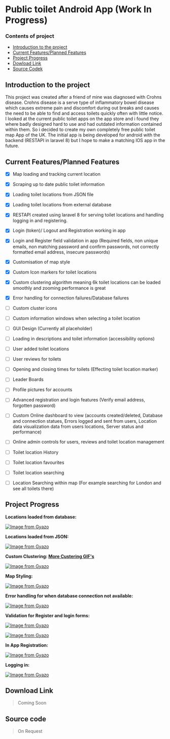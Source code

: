 # Public toilet Android App (Work In Progress)


### Contents of project

- [Introduction to the project](https://github.com/HarryCS98/public-toilet-Android-App#introduction-to-the-project)
- [Current Features/Planned Features](https://github.com/HarryCS98/public-toilet-Android-App#current-featuresplanned-features)
- [Project Progress](https://github.com/HarryCS98/public-toilet-Android-App#project-progress)
- [Dowload Link](https://github.com/HarryCS98/public-toilet-Android-App/blob/main/README.md#download-link)
- [Source Codek](https://github.com/HarryCS98/public-toilet-Android-App#source-code)



## Introduction to the project
This project was created after a friend of mine was diagnosed with Crohns disease. Crohns disease is a serve type of inflammatory bowel disease which causes extreme pain and discomfort during out breaks and causes the need to be able to find and access toilets quickly often with little notice. I looked at the current public toilet apps on the app store and i found they where badly designed hard to use and had outdated information contained within them. So i decided to create my own completely free public toilet map App of the UK. The initial app is being developed for android with the backend (RESTAPI in laravel 8) but I hope to make a matching IOS app in the future.


## Current Features/Planned Features

 - [x] Map loading and tracking current location
 - [x] Scraping up to date public toilet information
 - [x] Loading toilet locations from JSON file
 - [x] Loading toilet locations from external database
 - [x] RESTAPI created using laravel 8 for serving toilet locations and handling logging in and registering.
 - [x] Login (token)/ Logout and Registration working in app
 - [x] Login and Register field validation in app (Required fields, non unique emails, non matching password and confirm passwords, not correctly formatted email address, insecure passwords)
 - [x] Customisation of map style
 - [x] Custom Icon markers for toilet locations
 - [x] Custom clustering algorithm meaning 6k toilet locations can be loaded smoothly and zooming performance is great
 - [x] Error handling for  connection failures/Database failures
 - [ ] Custom cluster icons
 - [ ] Custom information windows when selecting a toilet location
 - [ ] GUI Design (Currently all placeholder)
 - [ ] Loading in descriptions and toilet information (accessibility options)
 - [ ] User added toilet locations
 - [ ] User reviews for toilets
 - [ ] Opening and closing times for toilets (Effecting toilet location marker)
 - [ ] Leader Boards
 - [ ] Profile pictures for accounts
 - [ ] Advanced registration and login features (Verify email address, forgotten password)
 - [ ] Custom Online dashboard to view (accounts created/deleted, Database and connection statues, Errors logged and sent from users, Location data visualization data from users locations, Server status and performance)
 - [ ] Online admin controls for users, reviews and toilet location management
 - [ ] Toilet location History
 - [ ] Toilet location favourites
 - [ ] Toilet location searching
 - [ ] Location Searching within map (For example searching for London and see all toilets there)
  



  ## Project Progress

**Locations loaded from database:**

[![Image from Gyazo](https://i.gyazo.com/3e94490d95c108527acd047d98e80fc5.png)](https://gyazo.com/3e94490d95c108527acd047d98e80fc5)


**Locations loaded from JSON:**

[![Image from Gyazo](https://i.gyazo.com/dd5aa454b2f843c77e1fb6c44e03f7af.png)](https://gyazo.com/dd5aa454b2f843c77e1fb6c44e03f7af)

**Custom Clustering: [More Custering GIF's](https://i.gyazo.com/eb3681cb010b6e687c8994a0cbee8eef.gif)**


[![Image from Gyazo](https://i.gyazo.com/e52316cc18ab55bebd98a3ff1605f73e.gif)](https://gyazo.com/e52316cc18ab55bebd98a3ff1605f73e)



**Map Styling:**

[![Image from Gyazo](https://i.gyazo.com/cb191b9caf4b620074c3c30063669684.gif)](https://gyazo.com/cb191b9caf4b620074c3c30063669684)


**Error handling for when database connection not available:**

[![Image from Gyazo](https://i.gyazo.com/616a29cd8ec07479f3b5ef3da5ec4997.gif)](https://gyazo.com/616a29cd8ec07479f3b5ef3da5ec4997)


**Validation for Register and login forms:**

[![Image from Gyazo](https://i.gyazo.com/20772164ca0baa8512505a1ae4c91a1c.png)](https://gyazo.com/20772164ca0baa8512505a1ae4c91a1c)

[![Image from Gyazo](https://i.gyazo.com/01f437ed7bc32aea34c76025b658b1b2.png)](https://gyazo.com/01f437ed7bc32aea34c76025b658b1b2)


**In App Registration:**

[![Image from Gyazo](https://i.gyazo.com/e12fb315eb0669128dccaeb1aeb84ba4.gif)](https://gyazo.com/e12fb315eb0669128dccaeb1aeb84ba4)


**Logging in:**

[![Image from Gyazo](https://i.gyazo.com/abd3d64061a48e7189f014204c610228.gif)](https://gyazo.com/abd3d64061a48e7189f014204c610228)



  ## Download Link

> Coming Soon

  ## Source code 

> On Request
